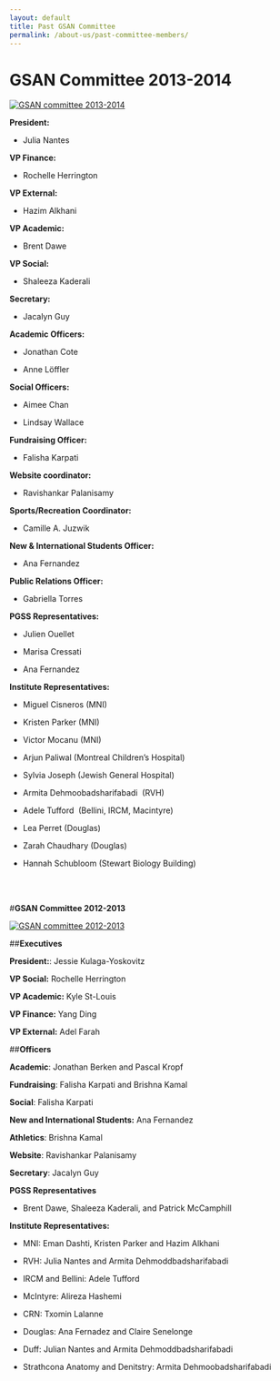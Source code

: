 ```yaml
---
layout: default
title: Past GSAN Committee
permalink: /about-us/past-committee-members/
---
```


# **GSAN Committee 2013-2014**



[![GSAN committee 2013-2014](https://gsaneuro.files.wordpress.com/2013/10/image3.jpeg?w=600)](https://gsaneuro.files.wordpress.com/2013/10/image3.jpeg)



**President:**

* Julia Nantes

**VP Finance:**

* Rochelle Herrington

**VP External:**

* Hazim Alkhani

**VP Academic:**

* Brent Dawe

**VP Social:**

* Shaleeza Kaderali

**Secretary:**

* Jacalyn Guy

**Academic Officers:**

* Jonathan Cote

* Anne Löffler

**Social Officers:**

* Aimee Chan

* Lindsay Wallace

**Fundraising Officer:**

* Falisha Karpati

**Website coordinator:**

* Ravishankar Palanisamy

**Sports/Recreation Coordinator:**

* Camille A. Juzwik

**New & International Students Officer:**

* Ana Fernandez

**Public Relations Officer:**

* Gabriella Torres

**PGSS Representatives:**

* Julien Ouellet

* Marisa Cressati

* Ana Fernandez



**Institute Representatives:**

* Miguel Cisneros (MNI)

* Kristen Parker (MNI)

* Victor Mocanu (MNI)

* Arjun Paliwal (Montreal Children’s Hospital)

* Sylvia Joseph (Jewish General Hospital)

* Armita Dehmoobadsharifabadi  (RVH)

* Adele Tufford  (Bellini, IRCM, Macintyre)

* Lea Perret (Douglas)

* Zarah Chaudhary (Douglas)

* Hannah Schubloom (Stewart Biology Building)


<br><br>


#**GSAN Committee 2012-2013**

[![GSAN committee 2012-2013](http://gsaneuro.files.wordpress.com/2013/01/gsan-committee.jpg?w=600)](http://gsaneuro.files.wordpress.com/2013/01/gsan-committee.jpg)

##**Executives**

**President:**: Jessie Kulaga-Yoskovitz

**VP Social:** Rochelle Herrington

**VP Academic:** Kyle St-Louis

**VP Finance:** Yang Ding

**VP External:** Adel Farah

##**Officers**

**Academic**: Jonathan Berken and Pascal Kropf

**Fundraising**: Falisha Karpati and Brishna Kamal

**Social**: Falisha Karpati

**New and International Students:** Ana Fernandez

**Athletics**: Brishna Kamal

**Website**: Ravishankar Palanisamy

**Secretary**: Jacalyn Guy

**PGSS Representatives**

* Brent Dawe, Shaleeza Kaderali, and Patrick McCamphill

**Institute Representatives:**

* MNI: Eman Dashti, Kristen Parker and Hazim Alkhani

* RVH: Julia Nantes and Armita Dehmoddbadsharifabadi

* IRCM and Bellini: Adele Tufford

* McIntyre: Alireza Hashemi

* CRN: Txomin Lalanne

* Douglas: Ana Fernadez and Claire Senelonge

* Duff: Julian Nantes and Armita Dehmoddbadsharifabadi

* Strathcona Anatomy and Denitstry: Armita Dehmoobadsharifabadi

